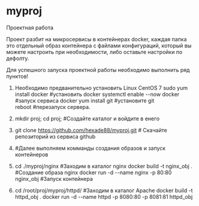 # myproj
Проектная работа

Проект разбит на микросервисы в контейнерах docker, каждая папка это отдельный образ контейнера
с файлами конфигураций, который вы можете настроить при необходимости, либо оставьте настройки по дефолту.

Для успешного запуска проектной работы необходимо выполнить ряд пунктов!

1.  Необходимо предванительно установить Linux CentOS 7
    sudo yum install docker         #установить docker
    systemctl enable --now docker   #запуск сервиса docker
    yum install git                 #установите git    
    reboot   #перезапуск сервера.

2.  mkdir proj; cd proj;  #Создайте каталог и войдите в енего

3.  git clone https://github.com/hexade88/myproj.git  # Скачайте репозиторий из сервиса github

4.   #Далее выполняем комманды создания образов и запуск контейнеров

5.   cd ./myproj/nginx                              #Заходим в каталог nginx 
     docker build -t nginx_obj .                    #Создание образа nginx
     docker run -d --name nginx -p 80:80 nginx_obj  #Запуск контейнера

6.   cd /root/proj/myproj/httpd/                    #Заходим в каталог Apache
     docker build -t httpd_obj .
     docker run -d --name httpd -p 8080:80 -p 8081:81 httpd_obj